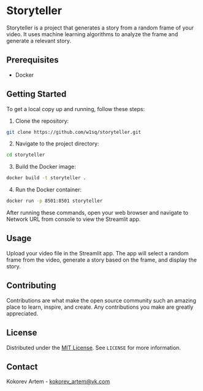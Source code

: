 # Storyteller

Storyteller is a project that generates a story from a random frame of your video. It uses machine learning algorithms to analyze the frame and generate a relevant story.

## Prerequisites

-   Docker

## Getting Started

To get a local copy up and running, follow these steps:

1. Clone the repository:

```bash
git clone https://github.com/w1sq/storyteller.git
```

2. Navigate to the project directory:

```bash
cd storyteller
```

3. Build the Docker image:

```bash
docker build -t storyteller .
```

4. Run the Docker container:

```bash
docker run -p 8501:8501 storyteller
```

After running these commands, open your web browser and navigate to Network URL from console to view the Streamlit app.

## Usage

Upload your video file in the Streamlit app. The app will select a random frame from the video, generate a story based on the frame, and display the story.

## Contributing

Contributions are what make the open source community such an amazing place to learn, inspire, and create. Any contributions you make are greatly appreciated.

## License

Distributed under the [MIT License](LICENSE). See `LICENSE` for more information.

## Contact

Kokorev Artem - <kokorev_artem@vk.com>
